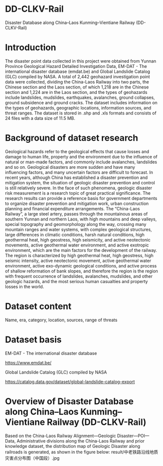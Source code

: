 # DD-CLKV-Rail
Disaster Database along China–Laos Kunming–Vientiane Railway (DD-CLKV-Rail)

# Introduction
The disaster point data collected in this project were obtained from Yunnan Province Geological Hazard Detailed Investigation Data, EM-DAT - The international disaster database (emdat.be) and Global Landslide Catalog (GLC) compiled by NASA. A total of 2,442 geohazard investigation point data were collected, dividing the China-Laos Railway into two parts, the Chinese section and the Laos section, of which 1,218 are in the Chinese section and 1,224 are in the Laos section, and the types of geohazards include landslides, mudslides, earthquakes, avalanches, ground collapses, ground subsidence and ground cracks. The dataset includes information on the types of geohazards, geographic locations, information sources, and threat ranges. The dataset is stored in .shp and .xls formats and consists of 24 files with a data size of 11.5 MB.

# Background of dataset research
Geological hazards refer to the geological effects that cause losses and damage to human life, property and the environment due to the influence of natural or man-made factors, and commonly include avalanches, landslides and so on. Geological disasters are more sudden and have many influencing factors, and many uncertain factors are difficult to forecast. In recent years, although China has established a disaster prevention and mitigation system, the situation of geologic disaster prevention and control is still relatively severe. In the face of such phenomena, geologic disaster risk measurement is a research topic of great practical significance. The research results can provide a reference basis for government departments to organize disaster prevention and mitigation work, urban construction planning and financial expenditure arrangements.
The “China-Laos Railway”, a large steel artery, passes through the mountainous areas of southern Yunnan and northern Laos, with high mountains and deep valleys, special topography and geomorphology along the way, crossing many mountain ranges and water systems, with complex geological structures, large differences in climatic conditions, harsh natural conditions, high geothermal heat, high geostress, high seismicity, and active neotectonic movements, active geothermal water environment, and active exotropic environment, which are the main factors for the development of the railway. The region is characterized by high geothermal heat, high geostress, high seismic intensity, active neotectonic movement, active geothermal water environment, active exo-dynamic geological conditions, and active process of shallow reformation of bank slopes, and therefore the region is the region with frequent occurrence of landslides, avalanches, mudslides, and other geologic hazards, and the most serious human casualties and property losses in the world.

# Dataset content
Name, era, category, location, sources, range of threats

# Dataset basis
EM-DAT - The international disaster database

https://www.emdat.be/

Global Landslide Catalog (GLC) compiled by NASA

https://catalog.data.gov/dataset/global-landslide-catalog-export

# Overview of Disaster Database along China–Laos Kunming–Vientiane Railway (DD-CLKV-Rail)
Based on the China-Laos Railway Alignment—Geologic Disaster—POI—Data, Administrative divisions along the China-Laos Railway and prior knowledge dataset, the distribution map of Geologic Disaster along railroads is generated,  as shown in the figure below:
result/中老铁路沿线地质灾害点分布图（中国段）.jpg




